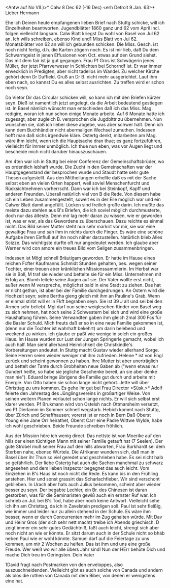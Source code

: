 <Antw auf No VII.)>* Calw 8 Dec 62 (-16 Dec)
 <erh Detroit 9 Jan. 63>*
Lieber Hermann

Ehe ich Deinen heute empfangenen lieben Brief nach Stuttg schicke, will ich Einzelheiten beantworten. Jugendblätter 1860 ganz und 62 vom April incl. folgen vielleicht langsam. Calw Blatt kriegst Du wohl von Basel von Jul 62 an. Ich wills schreiben, ebenso Kind und1 Miss Blatt von Jul 62. Monatsblätter von 62 an will ich gebunden schicken. Die Miss. Gesch. ist noch nicht fertig, d.h. die Karten zögern noch. Es ist mir lieb, daß Du dem Schwarmgeist in jenen Effusionen vom Oct. etwas auf den Grund siehst. Das mit dem fair ist ja gut gegangen. Frau Pf Gros ist Schwägerin jenes Müller, der jetzt Pfarrverweser in Schlichten bei Schorndf ist. Er war immer erwecklich in Predigten, aber nicht tadellos im Wandel. Zu welcher Kirche gehört denn Dr Duffield. Gruß an Dr B. nicht mehr ausgerichtet. Lauf ihm eben nach, so kannst Du es alles selbst ausrichten. Zu treffen wird er schon noch seyn.

Da Vietor Dir das Circular schicken will, so kann ich mit den Briefen kürzer seyn. Dieß ist namentlich jetzt angelegt, da die Arbeit bedeutend gestiegen ist. In Basel nämlich wünscht man entschieden daß ich das Miss. Mag. redigire, woran ich nun schon einige Monate arbeite. Auf 6 Monate hatte ich zugesagt, aber zugleich B. versprochen die Jugdblttr zu übernehmen. Nun wünschen sie, daß ich lieber diese abgebe, was aber schwer hält. Denn ich kann dem Buchhändler nicht abermaligen Wechsel zumuthen. Indessen hofft man daß sichs irgendwie kläre. Ostertg denkt, mitarbeiten am Mag. wäre ihm leicht, wenn ich die Hauptsache dran thue; es ganz fortzuführen, vielleicht für immer unmöglich. Ich thue nun eben, was vor Augen liegt und bescheide mich nicht darüber hinauszuschauen.

Am 4ten war ich in Stuttg bei einer Conferenz der Gemeinschaftsbrüder, wo es ordentlich lebhaft wurde. Die Zucht in den Gemeinschaften war der Hauptgegenstand der besprochen wurde und Staudt hatte sehr gute Thesen aufgestellt. Aus den Mittheilungen erhellte daß es mit der Sache selbst eben an vielen Orten happert, weil soviel Menschenfurcht und Rücksichtnehmen vorherrscht. Dann war ich bei Steinkopf, Kapff und anderen Freunden. Uberall natürlich viel von B die Rede. Von diesem habe ich ein Leben zusammengestellt, soweit es in der Eile möglich war und ein Calwer Blatt damit angefüllt. Lücken sind freilich große darin. Ich mußte das meiste dazu stehlen aus B's Briefen, die ich soviel möglich durchmusterte, doch nur das älteste. Denn mir lag mehr daran zu wissen, wie er geworden ist, was er war, als das Gewordene zu überschauen. Dazu reichte es einmal nicht. Das Bild seiner Mutter steht nun sehr markirt vor mir, sie war eine gewaltige Frau und sah ihm in nichts durch die Finger. Es wäre eine schöne Aufgabe ihren Einfluß auf ihn noch näher darzustellen. Natürlich blieb Alles Scizze. Das wichtigste durfte oft nur angedeutet werden. Ich glaube aber Werner wird con amore ein treues Bild vom Seligen zusammenbringen.

Indessen ist Mögl schnell Bräutigam geworden. Er hatte im Hause eines reichen Fcfter Kaufmanns Schmidt Stunden gehalten, bes. wegen seiner Tochter, einer treuen aber kränklichen Missionssammlerin. Im Herbst war sie in Boll, M traf sie wieder und bettelte sie für ein Miss. Unternehmen mit Erfolg an. Blumh leitete seine Augen auf sie. Der Vater wollte erst nicht, außer wenn M verspreche, möglichst bald in eine Stadt zu ziehen. Das hat er nicht gethan, ist aber bei der Familie durchgedrungen. An Ostern wird die Hochzeit seyn; seine Bertha gieng gleich mit ihm an Pauline's Grab. Wenn er einmal stirbt will er in Fkft begraben seyn. Sie ist 39 J alt und sei bei den Armen sehr beliebt. Mgl darf nun seine weigleschen Kinder von Basel weg zu sich nehmen, hat noch seine 2 Schwestern bei sich und wird eine große Haushaltung führen. Seine Verwandten gaben ihm gleich 2mal 300 Fcs für die Basler Schuld. Mich freuts daß er so in eine neue Familie gekommen ist, (denn nur die Tochter ist wahrhaft bekehrt) um darin belebend und weckend zu wirken. Ich glaube er paßt wie wenige in solch ein großes Haus. 
Im Hause wurden zur Lust der Jungen Springerle gemacht, wobei ich auch half. Man sieht allerhand Heimlichkeit die Christkindle's Vorbereitungen andeutet. In Stuttg macht Gustav wieder allerhand Sorge. Seine Herren seien wieder weniger mit ihm zufrieden. Helene <Mohl>* ist von Engl zurück und scheint gewonnen zu haben. Ihre Mutter ist aber unerträglich und bettelt der Tante durch Grobheiten neue Gaben ab ("wenn etwas nur Gundert heiße, so habe sie jegliche Geschenke bereit, an sie aber denke man nie"). Eduard bringe übrigens die Familie gut durch und arbeite mit Energie. Von Otto haben sie schon lange nicht gehört. Jette will über Christtag zu uns kommen. Es gehe ihr gut bei Frau Director <Süsk.>* Adolf feierte den Jahrestag des Jünglingsvereins in großartiger Weise. Von seinen weitern Planen verlautet schon lange nichts. Er will sich selbst erst klarer werden. Pf Brukmann wird von Ostelsh nach Ottmarsheim versetzt, wo Pf Dierlamm im Sommer schnell wegstarb. Hebich kommt nach Stuttg, über Zürich und Schaffhausen; vorerst ist er noch in Bern Daß Oberst Young eine Jane Orr heirathet, Oberst Carr eine Padre Wittwe Wylde, habe ich wohl geschrieben. Beide Freunde schreiben fröhlich.

Aus der Mission höre ich wenig direct. Das nettste ist von Moerike auf den hills der einen tüchtigen Mann mit seiner Familie getauft hat (7 Seelen). Der gute Strobel muß seiner Frau auf den hills abwarten, Frau Burkhardt sei dem Sterben nahe, ebenso Würtele. Die Afrikaner wundern sich, daß man in Basel über ihr Thun so viel geredet und geschrieben habe. Es sei nicht halb so gefährlich. Der liebe Ostertg hat auch die Sachen manchmal zu schwarz angesehen und dem lieben Inspector begegnet das auch leicht. 
Vom Einziehen in B's Haus ist noch nicht die Rede. Es kann bis in den Frühling anstehen. Hier und sonst grassirt das Scharlachfieber. Wir sind verschont geblieben. In Urach aber hats auch Julius bekommen, scheint aber wieder besser zu seyn. Der begabte Lechler, ein Br. des Chinesen ist daran gestorben, was für die Seminaristen gewiß auch ein ernster Ruf war. Ich schrieb an Jul. bei B's Tod, habe aber noch keine Antwort. Vielleicht sehe ich ihn am Christtag, da ich in Zavelstein predigen soll. Paul ist sehr fleißig, wie immer und leider nur zu allein stehend in der Schule. Es wäre ihm besser, wenn er durch Concurrenten mehr im Zug gehalten würde. Mit Dav und Heinr Gros (der sich sehr nett macht) treibe ich Abends griechisch. D zeigt immer ein sehr gutes Gedächtniß, faßt auch leicht, strengt sich aber noch nicht an wie er könnte. Er sitzt darum auch in der Schule nicht so bhäb neben Paul wie er wohl könnte. Samuel darf auf die Feiertage zu uns kommen, um mir 2 Wochen zu helfen. Das ist ihm und uns eine große Freude. Wer weiß wo wir alle übers Jahr sind! Nun der HErr behüte Dich und mache Dich treu im Geringsten.
 Dein Vater

1David fragt nach Postmarken von den enveloppes, also auszuschneidenden. Vielleicht gibt es auch solche von Canada und andern als blos die rothen von Canada mit dem Biber, von denen er wenigstens eine hat.

